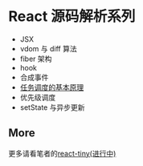 # React 源码解析系列

- JSX
- vdom 与 diff 算法
- fiber 架构
- hook
- 合成事件
- [任务调度的基本原理](./任务调度的基本原理.md)
- 优先级调度
- setState 与异步更新

## More

更多请看笔者的[react-tiny(进行中)](https://github.com/chenxiaoyao6228/js-rocks/blob/master/packages/react-tiny)
